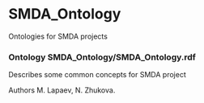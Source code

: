 # SMDA_Ontology
Ontologies for SMDA projects
<h3>Ontology SMDA_Ontology/SMDA_Ontology.rdf</h3>
  <p>Describes some common concepts for SMDA project</p>
  <p>Authors M. Lapaev, N. Zhukova.</p>
